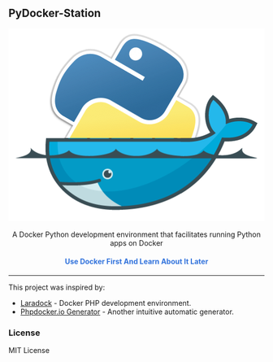## PyDocker-Station

<p align="center">
    <img src="./img/pydocker-station.png" alt="PyDock-Station Logo"/>
</p>

<p align="center">A Docker Python development environment that facilitates running Python apps on Docker</p>

<h4 align="center" style="color:#3273DC">Use Docker First And Learn About It Later</h4>


---

This project was inspired by:

- [Laradock](http://laradock.io) - Docker PHP development environment.
- [Phpdocker.io Generator](https://phpdocker.io/generator) - Another intuitive automatic generator.

### License

MIT License
